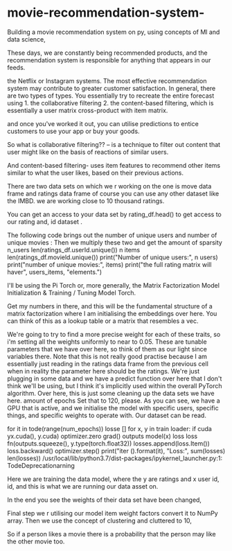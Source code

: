# movie-recommendation-system-
Building a movie recommendation system on py, using concepts of Ml and data science, 

These days, we are constantly being recommended products, and the recommendation system is responsible for anything that appears in our feeds. 

the Netflix or Instagram systems. 
The most effective recommendation system may contribute to greater customer satisfaction. 
In general, there are two types of types. 
You essentially try to recreate the entire forecast using 1. the collaborative filtering 2. the content-based filtering, which is essentially a user matrix cross-product with item matrix. 

and once you've worked it out, you can utilise predictions to entice customers to use your app or buy your goods.

So what is collaborative filtering?? – is a technique to filter out content that user might like on the basis of reactions of similar users.

And content-based filtering- uses item features to recommend other items similar to what the user likes, based on their previous actions. 

There are two data sets on which we r working on the one is move data frame and ratings data frame of course you can use any other dataset like the IMBD. we are working close to 10 thousand ratings.

You can get an access to your data set by    rating_df.head()    to get access to our rating and, id dataset . 

The following code brings out the number of unique users   and  number of unique movies  :
Then we multiply these two and get the amount of sparsity
n_users len(ratings_df.userId.unique())
n items len(ratings_df.movield.unique())
print("Number of unique users:", n users)
print("number of unique movies:", items)
print("the full rating matrix will haver", users_items, "elements.") 



I'll be using the Pi Torch or, more generally, the Matrix Factorization Model Initialization & Training / Tuning Model Torch.

Get my numbers in there, and this will be the fundamental structure of a matrix factorization where I am initialising the embeddings over here. You can think of this as a lookup table or a matrix that resembles a vec.

 We're going to try to find a more precise weight for each of these traits, so i'm setting all the weights uniformly to near to 0.05. These are tunable parameters that we have over here, so think of them as our light since variables there.
Note that this is not really good practise because I am essentially just reading in the ratings data frame from the previous cell when in reality the parameter here should be the ratings. We're just plugging in some data and we have a predict function over here that I don't think we'll be using, but I think it's implicitly used within the overall PyTorch algorithm. Over here, this is just some cleaning up the data sets we have here.
amount of epochs Set that to 120, please.
As you can see, we have a GPU that is active, and we initialise the model with specific users, specific things, and specific weights to operate with. 
Our dataset can be read.

for it in tode(range(num_epochs))
losse []
for x, y in train loader:
if cuda
yx.cuda(), y.cuda)
optimizer.zero grad()
outputs model(x)
loss loss fn(outputs.squeeze(), y.type(torch.float32))
losses.append(loss.Item())
loss.backward()
optimizer.step()
print("iter ().format(it), "Loss:", sum(losses) len(losses))
/usr/local/lib/python3.7/dist-packages/ipykernel_launcher.py:1: TodeDeprecationarning

Here we are training the data model, where the y are ratings and x user id, id, and this is what we are running our data asset on. 

In the end you see the weights of their data set have been changed, 

Final step we r utilising our model item weight factors convert it to NumPy array. 
Then we use the concept of clustering and cluttered to 10, 

So if a person likes a movie there is a probability that the person may like the other movie too. 
